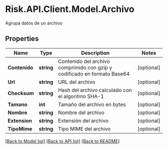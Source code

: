 # Risk.API.Client.Model.Archivo
Agrupa datos de un archivo
## Properties

Name | Type | Description | Notes
------------ | ------------- | ------------- | -------------
**Contenido** | **string** | Contenido del archivo comprimido con gzip y codificado en formato Base64 | [optional] 
**Url** | **string** | URL del archivo | [optional] 
**Checksum** | **string** | Hash del archivo calculado con el algoritmo SHA-1 | [optional] 
**Tamano** | **int** | Tamaño del archivo en bytes | [optional] 
**Nombre** | **string** | Nombre del archivo | [optional] 
**Extension** | **string** | Extensión del archivo | [optional] 
**TipoMime** | **string** | Tipo MIME del archivo | [optional] 

[[Back to Model list]](../README.md#documentation-for-models) [[Back to API list]](../README.md#documentation-for-api-endpoints) [[Back to README]](../README.md)

